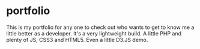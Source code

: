 # portfolio
This is my portfolio for any one to check out who wants to get to know me a little better as a developer.
It's a very lightweight build. A little PHP and plenty of JS, CSS3 and HTML5. Even a little D3.JS demo.
